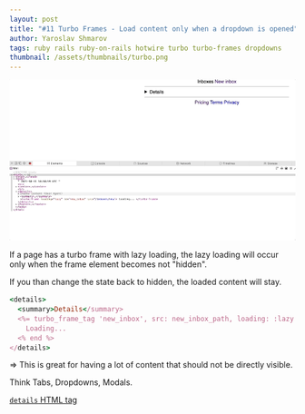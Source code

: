 ```yaml
---
layout: post
title: "#11 Turbo Frames - Load content only when a dropdown is opened"
author: Yaroslav Shmarov
tags: ruby rails ruby-on-rails hotwire turbo turbo-frames dropdowns
thumbnail: /assets/thumbnails/turbo.png
---
```


![details-turbo-eager-loading](/assets/images/details-turbo-eager-loading.gif)


If a page has a turbo frame with lazy loading, the lazy loading will occur only when the frame element becomes not "hidden".

If you than change the state back to hidden, the loaded content will stay.

```ruby
<details>
  <summary>Details</summary>
  <%= turbo_frame_tag 'new_inbox', src: new_inbox_path, loading: :lazy do %>
    Loading...
  <% end %>
</details>
```

=> This is great for having a lot of content that should not be directly visible. 

Think Tabs, Dropdowns, Modals.

[`details` HTML tag](https://developer.mozilla.org/en-US/docs/Web/HTML/Element/details)
